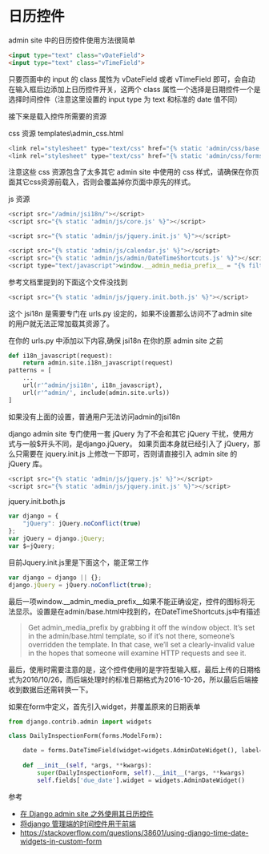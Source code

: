 # 日历控件

admin site 中的日历控件使用方法很简单
``` html
<input type="text" class="vDateField">
<input type="text" class="vTimeField">
```
只要页面中的 input 的 class 属性为 vDateField 或者 vTimeField 即可，会自动在输入框后边添加上日历控件开关，这两个 class 属性一个选择是日期控件一个是选择时间控件（注意这里设置的 input type 为 text 和标准的 date 值不同）

接下来是载入控件所需要的资源

css 资源
templates\admin_css.html

``` javascript
<link rel="stylesheet" type="text/css" href="{% static 'admin/css/base.css' %}" />
<link rel="stylesheet" type="text/css" href="{% static 'admin/css/forms.css' %}" />
```
注意这些 css 资源包含了太多其它 admin site 中使用的 css 样式，请确保在你页面其它css资源前载入，否则会覆盖掉你页面中原先的样式。

js 资源
``` javascript
<script src="/admin/jsi18n/"></script>
<script src="{% static 'admin/js/core.js' %}"></script>

<script src="{% static 'admin/js/jquery.init.js' %}"></script>

<script src="{% static 'admin/js/calendar.js' %}"></script>
<script src="{% static 'admin/js/admin/DateTimeShortcuts.js' %}"></script>
<script type="text/javascript">window.__admin_media_prefix__ = "{% filter escapejs %}{% static 'admin/' %}{% endfilter %}";</script>
```

参考文档里提到的下面这个文件没找到
``` javascript
<script src="{% static 'admin/js/jquery.init.both.js' %}"></script>
```

这个 jsi18n 是需要专门在 urls.py 设定的，如果不设置那么访问不了admin site 的用户就无法正常加载其资源了。

在你的 urls.py 中添加以下内容,确保 jsi18n 在你的原 admin site 之前
``` python
def i18n_javascript(request):
    return admin.site.i18n_javascript(request)
patterns = [
    ...
    url(r'^admin/jsi18n', i18n_javascript),
    url(r'^admin/', include(admin.site.urls))
]
```
 如果没有上面的设置，普通用户无法访问admin的jsi18n
 
django admin site 专门使用一套 jQuery 为了不会和其它 jQuery 干扰，使用方式与一般$开头不同，是django.jQuery。
如果页面本身就已经引入了 jQuery，那么只需要在 jquery.init.js 上修改一下即可，否则请直接引入 admin site 的 jQuery 库。
``` javascript
<script src="{% static 'admin/js/jquery.js' %}"></script>
<script src="{% static 'admin/js/jquery.init.js' %}"></script>
```

jquery.init.both.js
``` javascript
var django = {
    "jQuery": jQuery.noConflict(true)
};
var jQuery = django.jQuery;
var $=jQuery;
```

目前Jquery.init.js里是下面这个，能正常工作
``` javascript
var django = django || {};
django.jQuery = jQuery.noConflict(true);
```
最后一项window.\_\_admin_media_prefix\_\_如果不能正确设定，控件的图标将无法显示。设置是在admin/base.html中找到的，在DateTimeShortcuts.js中有描述

> Get admin_media_prefix by grabbing it off the window object. It’s set in the admin/base.html template, so if it’s not there, someone’s overridden the template. In that case, we’ll set a clearly-invalid value in the hopes that someone will examine HTTP requests and see it.

最后，使用时需要注意的是，这个控件使用的是字符型输入框，最后上传的日期格式为2016/10/26，而后端处理时的标准日期格式为2016-10-26，所以最后后端接收到数据后还需转换一下。

如果在form中定义，首先引入widget，并覆盖原来的日期表单
``` python
from django.contrib.admin import widgets

class DailyInspectionForm(forms.ModelForm):

    date = forms.DateTimeField(widget=widgets.AdminDateWidget(), label=u'时间')
    
    def __init__(self, *args, **kwargs):
        super(DailyInspectionForm, self).__init__(*args, **kwargs)
        self.fields['due_date'].widget = widgets.AdminDateWidget()
```

参考
- [在 Django admin site 之外使用其日历控件](http://blog.xavierskip.com/2016-10-22-django-admit-calendar-widget/)
- [将django 管理端的时间控件用于前端](https://www.douban.com/note/350934079/)
- https://stackoverflow.com/questions/38601/using-django-time-date-widgets-in-custom-form

